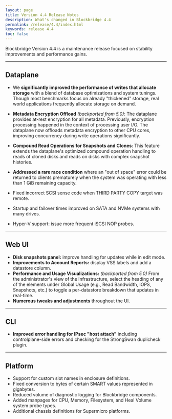 ```yaml
---
layout: page
title: Version 4.4 Release Notes
description: What's changed in Blockbridge 4.4
permalink: /release/4.4/index.html
keywords: release 4.4
toc: false
---
```


Blockbridge Version 4.4 is a maintenance release focused on stability
improvements and performance gains.

---

Dataplane
---------

* We **significantly improved the performance of writes that allocate storage**
  with a blend of database optimizations and system tunings.  Though most
  benchmarks focus on already "thickened" storage, real world applications
  frequently allocate storage on demand.

* **Metadata Encryption Offload** *(backported from 5.0)*: The
  dataplane provides at-rest encryption for all metadata.  Previously,
  encryption processing happened in the context of processing user I/O.  The
  dataplane now offloads metadata encryption to other CPU cores, improving
  concurrency during write operations significantly.

* **Compound Read Operations for Snapshots and Clones**: This feature
  extends the dataplane's optimized compound operation handling to reads of
  cloned disks and reads on disks with complex snapshot histories.

* **Addressed a rare race condition** where an "out of space" error could be
  returned to clients prematurely when the system was operating with less than
  1 GiB remaining capacity.

* Fixed incorrect SCSI sense code when THIRD PARTY COPY target was remote.

* Startup and failover times improved on SATA and NVMe systems with many
  drives.

* Hyper-V support: issue more frequent iSCSI NOP probes.

---

Web UI
------

* **Disk snapshots panel:** improve handling for updates while in edit mode.
* **Improvements to Account Reports:** display VSS labels and add a datastore
  column.
* **Performance and Usage Visualizations:** *(backported from 5.0)* From the
  administrator's view of the Infrastructure, select the heading of any of the
  elements under Global Usage (e.g., Read Bandwidth, IOPS, Snapshots, etc.)  to
  toggle a per-datastore breakdown that updates in real-time.
* **Numerous tweaks and adjustments** throughout the UI.


---
 
CLI
---

* **Improved error handling for IPsec "host attach"** including
  controlplane-side errors and checking for the StrongSwan duplicheck plugin.

---

Platform
--------

* Support for custom slot names in enclosure definitions.
* Fixed conversion to bytes of certain SMART values represented in gigabytes.
* Reduced volume of diagnostic logging for Blockbridge components.
* Added manpages for CPU, Memory, Filesystem, and Heal Volume system probe types.
* Additional chassis definitions for Supermicro platforms.

